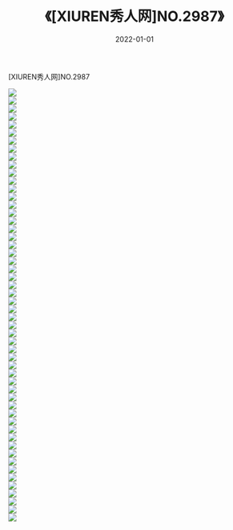 ﻿---
layout: post
title:  《[XIUREN秀人网]NO.2987》
date:   2022-01-01
img: http://pic.660000.xyz/1:/秀人网/秀人网第03部分/[XIUREN秀人网]NO.2987/000.jpg
categories: [美女, 清纯, 唯美]
---

[XIUREN秀人网]NO.2987

 ![](http://pic.660000.xyz/1:/秀人网/秀人网第03部分/[XIUREN秀人网]NO.2987/001.jpg) <br>![](http://pic.660000.xyz/1:/秀人网/秀人网第03部分/[XIUREN秀人网]NO.2987/002.jpg) <br>![](http://pic.660000.xyz/1:/秀人网/秀人网第03部分/[XIUREN秀人网]NO.2987/003.jpg) <br>![](http://pic.660000.xyz/1:/秀人网/秀人网第03部分/[XIUREN秀人网]NO.2987/004.jpg) <br>![](http://pic.660000.xyz/1:/秀人网/秀人网第03部分/[XIUREN秀人网]NO.2987/005.jpg) <br>![](http://pic.660000.xyz/1:/秀人网/秀人网第03部分/[XIUREN秀人网]NO.2987/006.jpg) <br>![](http://pic.660000.xyz/1:/秀人网/秀人网第03部分/[XIUREN秀人网]NO.2987/007.jpg) <br>![](http://pic.660000.xyz/1:/秀人网/秀人网第03部分/[XIUREN秀人网]NO.2987/008.jpg) <br>![](http://pic.660000.xyz/1:/秀人网/秀人网第03部分/[XIUREN秀人网]NO.2987/009.jpg) <br>![](http://pic.660000.xyz/1:/秀人网/秀人网第03部分/[XIUREN秀人网]NO.2987/010.jpg) <br>![](http://pic.660000.xyz/1:/秀人网/秀人网第03部分/[XIUREN秀人网]NO.2987/011.jpg) <br>![](http://pic.660000.xyz/1:/秀人网/秀人网第03部分/[XIUREN秀人网]NO.2987/012.jpg) <br>![](http://pic.660000.xyz/1:/秀人网/秀人网第03部分/[XIUREN秀人网]NO.2987/013.jpg) <br>![](http://pic.660000.xyz/1:/秀人网/秀人网第03部分/[XIUREN秀人网]NO.2987/014.jpg) <br>![](http://pic.660000.xyz/1:/秀人网/秀人网第03部分/[XIUREN秀人网]NO.2987/015.jpg) <br>![](http://pic.660000.xyz/1:/秀人网/秀人网第03部分/[XIUREN秀人网]NO.2987/016.jpg) <br>![](http://pic.660000.xyz/1:/秀人网/秀人网第03部分/[XIUREN秀人网]NO.2987/017.jpg) <br>![](http://pic.660000.xyz/1:/秀人网/秀人网第03部分/[XIUREN秀人网]NO.2987/018.jpg) <br>![](http://pic.660000.xyz/1:/秀人网/秀人网第03部分/[XIUREN秀人网]NO.2987/019.jpg) <br>![](http://pic.660000.xyz/1:/秀人网/秀人网第03部分/[XIUREN秀人网]NO.2987/020.jpg) <br>![](http://pic.660000.xyz/1:/秀人网/秀人网第03部分/[XIUREN秀人网]NO.2987/021.jpg) <br>![](http://pic.660000.xyz/1:/秀人网/秀人网第03部分/[XIUREN秀人网]NO.2987/022.jpg) <br>![](http://pic.660000.xyz/1:/秀人网/秀人网第03部分/[XIUREN秀人网]NO.2987/023.jpg) <br>![](http://pic.660000.xyz/1:/秀人网/秀人网第03部分/[XIUREN秀人网]NO.2987/024.jpg) <br>![](http://pic.660000.xyz/1:/秀人网/秀人网第03部分/[XIUREN秀人网]NO.2987/025.jpg) <br>![](http://pic.660000.xyz/1:/秀人网/秀人网第03部分/[XIUREN秀人网]NO.2987/026.jpg) <br>![](http://pic.660000.xyz/1:/秀人网/秀人网第03部分/[XIUREN秀人网]NO.2987/027.jpg) <br>![](http://pic.660000.xyz/1:/秀人网/秀人网第03部分/[XIUREN秀人网]NO.2987/028.jpg) <br>![](http://pic.660000.xyz/1:/秀人网/秀人网第03部分/[XIUREN秀人网]NO.2987/029.jpg) <br>![](http://pic.660000.xyz/1:/秀人网/秀人网第03部分/[XIUREN秀人网]NO.2987/030.jpg) <br>![](http://pic.660000.xyz/1:/秀人网/秀人网第03部分/[XIUREN秀人网]NO.2987/031.jpg) <br>![](http://pic.660000.xyz/1:/秀人网/秀人网第03部分/[XIUREN秀人网]NO.2987/032.jpg) <br>![](http://pic.660000.xyz/1:/秀人网/秀人网第03部分/[XIUREN秀人网]NO.2987/033.jpg) <br>![](http://pic.660000.xyz/1:/秀人网/秀人网第03部分/[XIUREN秀人网]NO.2987/034.jpg) <br>![](http://pic.660000.xyz/1:/秀人网/秀人网第03部分/[XIUREN秀人网]NO.2987/035.jpg) <br>![](http://pic.660000.xyz/1:/秀人网/秀人网第03部分/[XIUREN秀人网]NO.2987/036.jpg) <br>![](http://pic.660000.xyz/1:/秀人网/秀人网第03部分/[XIUREN秀人网]NO.2987/037.jpg) <br>![](http://pic.660000.xyz/1:/秀人网/秀人网第03部分/[XIUREN秀人网]NO.2987/038.jpg) <br>![](http://pic.660000.xyz/1:/秀人网/秀人网第03部分/[XIUREN秀人网]NO.2987/039.jpg) <br>![](http://pic.660000.xyz/1:/秀人网/秀人网第03部分/[XIUREN秀人网]NO.2987/040.jpg) <br>![](http://pic.660000.xyz/1:/秀人网/秀人网第03部分/[XIUREN秀人网]NO.2987/041.jpg) <br>![](http://pic.660000.xyz/1:/秀人网/秀人网第03部分/[XIUREN秀人网]NO.2987/042.jpg) <br>![](http://pic.660000.xyz/1:/秀人网/秀人网第03部分/[XIUREN秀人网]NO.2987/043.jpg) <br>![](http://pic.660000.xyz/1:/秀人网/秀人网第03部分/[XIUREN秀人网]NO.2987/044.jpg) <br>![](http://pic.660000.xyz/1:/秀人网/秀人网第03部分/[XIUREN秀人网]NO.2987/045.jpg) <br>![](http://pic.660000.xyz/1:/秀人网/秀人网第03部分/[XIUREN秀人网]NO.2987/046.jpg) <br>![](http://pic.660000.xyz/1:/秀人网/秀人网第03部分/[XIUREN秀人网]NO.2987/047.jpg) <br>![](http://pic.660000.xyz/1:/秀人网/秀人网第03部分/[XIUREN秀人网]NO.2987/048.jpg) <br>![](http://pic.660000.xyz/1:/秀人网/秀人网第03部分/[XIUREN秀人网]NO.2987/049.jpg) <br>![](http://pic.660000.xyz/1:/秀人网/秀人网第03部分/[XIUREN秀人网]NO.2987/050.jpg) <br>![](http://pic.660000.xyz/1:/秀人网/秀人网第03部分/[XIUREN秀人网]NO.2987/051.jpg) <br>![](http://pic.660000.xyz/1:/秀人网/秀人网第03部分/[XIUREN秀人网]NO.2987/052.jpg) <br>![](http://pic.660000.xyz/1:/秀人网/秀人网第03部分/[XIUREN秀人网]NO.2987/053.jpg) <br>![](http://pic.660000.xyz/1:/秀人网/秀人网第03部分/[XIUREN秀人网]NO.2987/054.jpg) <br>